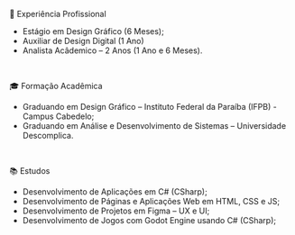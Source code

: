 💼 Experiência Profissional

- Estágio em Design Gráfico (6 Meses);
- Auxiliar de Design Digital (1 Ano)
- Analista Acâdemico – 2 Anos (1 Ano e 6 Meses).
<br>

🎓 Formação Acadêmica

- Graduando em Design Gráfico – Instituto Federal da Paraíba (IFPB) - Campus Cabedelo;
- Graduando em Análise e Desenvolvimento de Sistemas – Universidade Descomplica.
<br>

📚 Estudos

- Desenvolvimento de Aplicações em C# (CSharp);
- Desenvolvimento de Páginas e Aplicações Web em HTML, CSS e JS;
- Desenvolvimento de Projetos em Figma – UX e UI;
- Desenvolvimento de Jogos com Godot Engine usando C# (CSharp);

<br>
